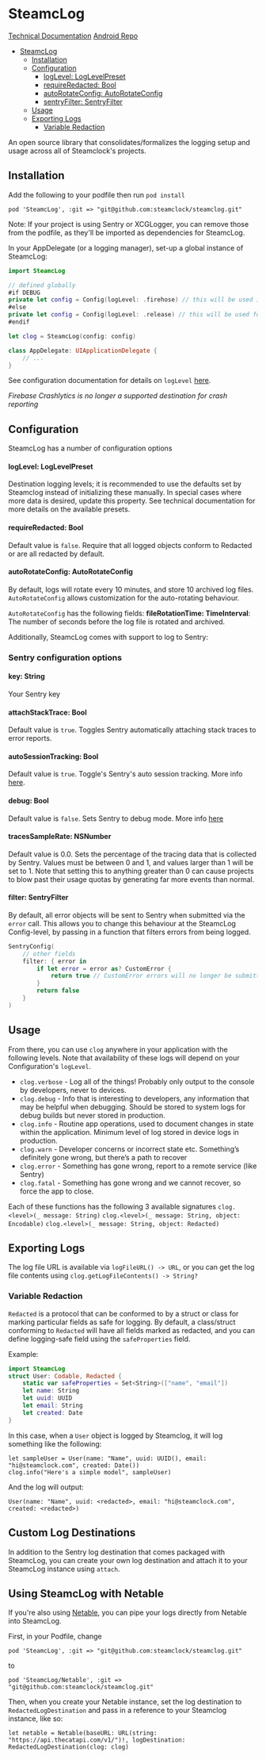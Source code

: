 # SteamcLog
[Technical Documentation](https://coda.io/d/SteamcLog-Public-Documentation_dYDBWMQYscM/SteamcLog-Technical-Documentation_suPjU)
[Android Repo](https://github.com/steamclock/steamclog-android)

- [SteamcLog](#steamclog)
  * [Installation](#installation)
  * [Configuration](#configuration)
    + [logLevel: LogLevelPreset](#loglevel-loglevelpreset)
    + [requireRedacted: Bool](#requireredacted-bool)
    + [autoRotateConfig: AutoRotateConfig](#autorotateconfig-autorotateconfig)
    - [sentryFilter: SentryFilter](#sentryfilter-sentryfilter)
  * [Usage](#usage)
  * [Exporting Logs](#exporting-logs)
    + [Variable Redaction](#variable-redaction)

An open source library that consolidates/formalizes the logging setup and usage across all of Steamclock's projects.

## Installation
Add the following to your podfile then run `pod install`
```
pod 'SteamcLog', :git => "git@github.com:steamclock/steamclog.git"
```

Note: If your project is using Sentry or XCGLogger, you can remove those from the podfile, as they'll be imported as dependencies for SteamcLog.

In your AppDelegate (or a logging manager), set-up a global instance of SteamcLog:

```swift
import SteamcLog

// defined globally
#if DEBUG
private let config = Config(logLevel: .firehose) // this will be used in debug builds.
#else
private let config = Config(logLevel: .release) // this will be used for release builds
#endif

let clog = SteamcLog(config: config)

class AppDelegate: UIApplicationDelegate {
    // ...
}
```

See configuration documentation for details on `logLevel` [here](#configuration).

_Firebase Crashlytics is no longer a supported destination for crash reporting_

## Configuration

SteamcLog has a number of configuration options

#### logLevel: LogLevelPreset
Destination logging levels; it is recommended to use the defaults set by Steamclog instead of initializing these manually. In special cases where more data is desired, update this property. See technical documentation for more details on the available presets.

#### requireRedacted: Bool
Default value is `false`.
Require that all logged objects conform to Redacted or are all redacted by default.

#### autoRotateConfig: AutoRotateConfig
By default, logs will rotate every 10 minutes, and store 10 archived log files.
`AutoRotateConfig` allows customization for the auto-rotating behaviour. 

`AutoRotateConfig` has the following fields:
**fileRotationTime: TimeInterval**: The number of seconds before the log file is rotated and archived.

Additionally, SteamcLog comes with support to log to Sentry:

### Sentry configuration options

#### key: String
Your Sentry key

#### attachStackTrace: Bool
Default value is `true`.
Toggles Sentry automatically attaching stack traces to error reports.

#### autoSessionTracking: Bool
Default value is `true`.
Toggle's Sentry's auto session tracking. More info [here](https://docs.sentry.io/platforms/cocoa/?platform=swift#release-health).

#### debug: Bool
Default value is `false`.
Sets Sentry to debug mode. More info [here](https://docs.sentry.io/error-reporting/configuration/?platform=swift#debug)

#### tracesSampleRate: NSNumber
Default value is 0.0.
Sets the percentage of the tracing data that is collected by Sentry. Values must be between 0 and 1, and values larger than 1 will be set to 1.
Note that setting this to anything greater than 0 can cause projects to blow past their usage quotas by generating far more events than normal.

#### filter: SentryFilter
By default, all error objects will be sent to Sentry when submitted via the `error` call. 
This allows you to change this behaviour at the SteamcLog Config-level, by passing in a function that filters errors from being logged.
 
```swift
SentryConfig(
    // other fields
    filter: { error in
        if let error = error as? CustomError {
            return true // CustomError errors will no longer be submitted to Sentry
        }
        return false
    }
)
```

## Usage

From there, you can use `clog` anywhere in your application with the following levels. Note that availability of these logs will depend on your Configuration's `logLevel`.

- `clog.verbose` - Log all of the things! Probably only output to the console by developers, never to devices.
- `clog.debug` - Info that is interesting to developers, any information that may be helpful when debugging. Should be stored to system logs for debug builds but never stored in production.
- `clog.info` - Routine app operations, used to document changes in state within the application. Minimum level of log stored in device logs in production.
- `clog.warn` - Developer concerns or incorrect state etc. Something’s definitely gone wrong, but there’s a path to recover
- `clog.error` - Something has gone wrong, report to a remote service (like Sentry)
- `clog.fatal` - Something has gone wrong and we cannot recover, so force the app to close.

Each of these functions has the following 3 available signatures
`clog.<level>(_ message: String)`
`clog.<level>(_ message: String, object: Encodable)`
`clog.<level>(_ message: String, object: Redacted)`

## Exporting Logs

The log file URL is available via `logFileURL() -> URL`, or you can get the log file contents using `clog.getLogFileContents() -> String?`

### Variable Redaction

`Redacted` is a protocol that can be conformed to by a struct or class for marking particular fields as safe for logging. By default, a class/struct conforming to `Redacted` will have all fields marked as redacted, and you can define logging-safe field using the `safeProperties` field.

Example:
```swift
import SteamcLog
struct User: Codable, Redacted {
    static var safeProperties = Set<String>(["name", "email"])
    let name: String
    let uuid: UUID
    let email: String
    let created: Date
}
```

In this case, when a `User` object is logged by Steamclog, it will log something like the following:
```
let sampleUser = User(name: "Name", uuid: UUID(), email: "hi@steamclock.com", created: Date())
clog.info("Here's a simple model", sampleUser)
```
And the log will output:

`User(name: "Name", uuid: <redacted>, email: "hi@steamclock.com", created: <redacted>)`

## Custom Log Destinations

In addition to the Sentry log destination that comes packaged with SteamcLog, you can create your own log destination and attach it to your SteamcLog instance using `attach`.

## Using SteamcLog with Netable

If you're also using [Netable](https://github.com/steamclock/netable), you can pipe your logs directly from Netable into SteamcLog.

First, in your Podfile, change
```
pod 'SteamcLog', :git => "git@github.com:steamclock/steamclog.git"
```
to
```
pod 'SteamcLog/Netable', :git => "git@github.com:steamclock/steamclog.git"
```

Then, when you create your Netable instance, set the log destination to `RedactedLogDestination` and pass in a reference to your Steamclog instance, like so:
```
let netable = Netable(baseURL: URL(string: "https://api.thecatapi.com/v1/")!, logDestination: RedactedLogDestination(clog: clog)
```

